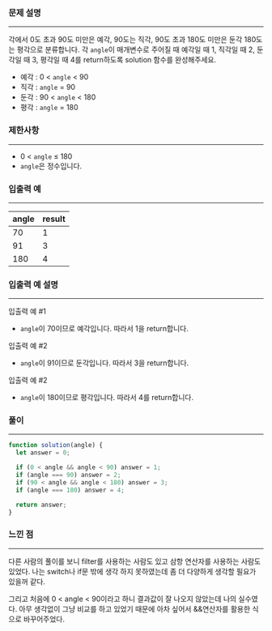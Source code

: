 ### **문제 설명**

---

각에서 0도 초과 90도 미만은 예각, 90도는 직각, 90도 초과 180도 미만은 둔각 180도는 평각으로 분류합니다. 각 `angle`이 매개변수로 주어질 때 예각일 때 1, 직각일 때 2, 둔각일 때 3, 평각일 때 4를 return하도록 solution 함수를 완성해주세요.

- 예각 : 0 < `angle` < 90
- 직각 : `angle` = 90
- 둔각 : 90 < `angle` < 180
- 평각 : `angle` = 180

### 제한사항

---

- 0 < `angle` ≤ 180
- `angle`은 정수입니다.

### 입출력 예

---

| angle | result |
| ----- | ------ |
| 70    | 1      |
| 91    | 3      |
| 180   | 4      |

### 입출력 예 설명

---

입출력 예 #1

- `angle`이 70이므로 예각입니다. 따라서 1을 return합니다.

입출력 예 #2

- `angle`이 91이므로 둔각입니다. 따라서 3을 return합니다.

입출력 예 #2

- `angle`이 180이므로 평각입니다. 따라서 4를 return합니다.

### 풀이

---

```jsx
function solution(angle) {
  let answer = 0;

  if (0 < angle && angle < 90) answer = 1;
  if (angle === 90) answer = 2;
  if (90 < angle && angle < 180) answer = 3;
  if (angle === 180) answer = 4;

  return answer;
}
```

### 느낀 점

---

다른 사람의 풀이를 보니 filter를 사용하는 사람도 있고 삼항 연산자를 사용하는 사람도 있었다. 나는 switch나 if문 밖에 생각 하지 못하였는데 좀 더 다양하게 생각할 필요가 있을꺼 같다.

그리고 처음에 0 < angle < 90이라고 하니 결과값이 잘 나오지 않았는데 나의 실수였다. 아무 생각없이 그냥 비교를 하고 있었기 때문에 아차 싶어서 &&연산자를 활용한 식으로 바꾸어주었다.
